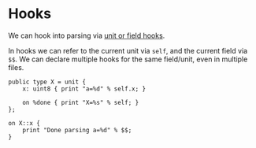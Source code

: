 # Hooks

We can hook into parsing via [unit or field hooks](https://docs.zeek.org/projects/spicy/en/latest/programming/parsing.html#unit-hooks).

In hooks we can refer to the current unit via `self`, and the current field via
`$$`. We can declare multiple hooks for the same field/unit, even in multiple
files.

```spicy
public type X = unit {
    x: uint8 { print "a=%d" % self.x; }

    on %done { print "X=%s" % self; }
};

on X::x {
    print "Done parsing a=%d" % $$;
}
```
